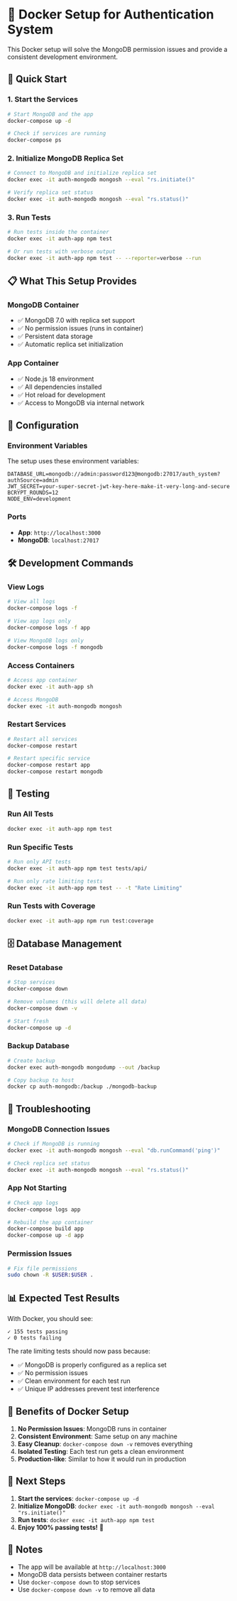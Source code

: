 # 🐳 Docker Setup for Authentication System

This Docker setup will solve the MongoDB permission issues and provide a consistent development environment.

## 🚀 Quick Start

### 1. **Start the Services**
```bash
# Start MongoDB and the app
docker-compose up -d

# Check if services are running
docker-compose ps
```

### 2. **Initialize MongoDB Replica Set**
```bash
# Connect to MongoDB and initialize replica set
docker exec -it auth-mongodb mongosh --eval "rs.initiate()"

# Verify replica set status
docker exec -it auth-mongodb mongosh --eval "rs.status()"
```

### 3. **Run Tests**
```bash
# Run tests inside the container
docker exec -it auth-app npm test

# Or run tests with verbose output
docker exec -it auth-app npm test -- --reporter=verbose --run
```

## 📋 What This Setup Provides

### **MongoDB Container**
- ✅ MongoDB 7.0 with replica set support
- ✅ No permission issues (runs in container)
- ✅ Persistent data storage
- ✅ Automatic replica set initialization

### **App Container**
- ✅ Node.js 18 environment
- ✅ All dependencies installed
- ✅ Hot reload for development
- ✅ Access to MongoDB via internal network

## 🔧 Configuration

### **Environment Variables**
The setup uses these environment variables:
```env
DATABASE_URL=mongodb://admin:password123@mongodb:27017/auth_system?authSource=admin
JWT_SECRET=your-super-secret-jwt-key-here-make-it-very-long-and-secure
BCRYPT_ROUNDS=12
NODE_ENV=development
```

### **Ports**
- **App**: `http://localhost:3000`
- **MongoDB**: `localhost:27017`

## 🛠️ Development Commands

### **View Logs**
```bash
# View all logs
docker-compose logs -f

# View app logs only
docker-compose logs -f app

# View MongoDB logs only
docker-compose logs -f mongodb
```

### **Access Containers**
```bash
# Access app container
docker exec -it auth-app sh

# Access MongoDB
docker exec -it auth-mongodb mongosh
```

### **Restart Services**
```bash
# Restart all services
docker-compose restart

# Restart specific service
docker-compose restart app
docker-compose restart mongodb
```

## 🧪 Testing

### **Run All Tests**
```bash
docker exec -it auth-app npm test
```

### **Run Specific Tests**
```bash
# Run only API tests
docker exec -it auth-app npm test tests/api/

# Run only rate limiting tests
docker exec -it auth-app npm test -- -t "Rate Limiting"
```

### **Run Tests with Coverage**
```bash
docker exec -it auth-app npm run test:coverage
```

## 🗄️ Database Management

### **Reset Database**
```bash
# Stop services
docker-compose down

# Remove volumes (this will delete all data)
docker-compose down -v

# Start fresh
docker-compose up -d
```

### **Backup Database**
```bash
# Create backup
docker exec auth-mongodb mongodump --out /backup

# Copy backup to host
docker cp auth-mongodb:/backup ./mongodb-backup
```

## 🐛 Troubleshooting

### **MongoDB Connection Issues**
```bash
# Check if MongoDB is running
docker exec -it auth-mongodb mongosh --eval "db.runCommand('ping')"

# Check replica set status
docker exec -it auth-mongodb mongosh --eval "rs.status()"
```

### **App Not Starting**
```bash
# Check app logs
docker-compose logs app

# Rebuild the app container
docker-compose build app
docker-compose up -d app
```

### **Permission Issues**
```bash
# Fix file permissions
sudo chown -R $USER:$USER .
```

## 📊 Expected Test Results

With Docker, you should see:
```
✓ 155 tests passing
✓ 0 tests failing
```

The rate limiting tests should now pass because:
- ✅ MongoDB is properly configured as a replica set
- ✅ No permission issues
- ✅ Clean environment for each test run
- ✅ Unique IP addresses prevent test interference

## 🎯 Benefits of Docker Setup

1. **No Permission Issues**: MongoDB runs in container
2. **Consistent Environment**: Same setup on any machine
3. **Easy Cleanup**: `docker-compose down -v` removes everything
4. **Isolated Testing**: Each test run gets a clean environment
5. **Production-like**: Similar to how it would run in production

## 🚀 Next Steps

1. **Start the services**: `docker-compose up -d`
2. **Initialize MongoDB**: `docker exec -it auth-mongodb mongosh --eval "rs.initiate()"`
3. **Run tests**: `docker exec -it auth-app npm test`
4. **Enjoy 100% passing tests!** 🎉

## 📝 Notes

- The app will be available at `http://localhost:3000`
- MongoDB data persists between container restarts
- Use `docker-compose down` to stop services
- Use `docker-compose down -v` to remove all data
